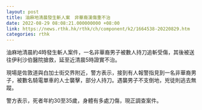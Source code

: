 ```yaml
---
layout: post
title: 油麻地清晨發生斬人案　非華裔漢傷重不治
date: 2022-08-29 08:08:21.000000000 +08:00
link: https://news.rthk.hk/rthk/ch/component/k2/1664538-20220829.htm
categories: rthk
---
```


油麻地清晨約4時發生斬人案件，一名非華裔男子被數人持刀追斬受傷，其後被送往伊利沙伯醫院搶救，延至近清晨5時證實不治。

現場是佐敦道與白加士街交界附近，警方表示，接到有人報警指見到一名非華裔男子，被數名騎電單車的人士襲擊，部分人持刀。遇襲男子不支倒地，兇徒則逃去無蹤。

警方表示，死者年約30至35歲，身體有多處刀傷，現正調查案件。

